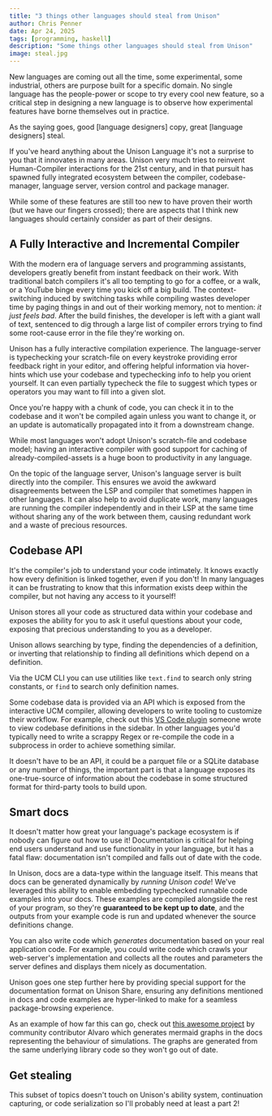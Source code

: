 ```yaml
---
title: "3 things other languages should steal from Unison"
author: Chris Penner
date: Apr 24, 2025
tags: [programming, haskell]
description: "Some things other languages should steal from Unison"
image: steal.jpg
---
```


New languages are coming out all the time, some experimental, some industrial, others are purpose built for a specific domain.
No single language has the people-power or scope to try every cool new feature, so
a critical step in designing a new language is to observe how experimental features 
have borne themselves out in practice.

As the saying goes, good \[language designers\] copy, great \[language designers\] steal.

If you've heard anything about the Unison Language it's not a surprise to you that it innovates in many areas.
Unison very much tries to reinvent Human-Compiler interactions for the 21st century, and in that pursuit 
has spawned fully integrated ecosystem between the compiler, codebase-manager, language server, version control and package manager.

While some of these features are still too new to have proven their worth (but we have our fingers crossed);
there are aspects that I think new languages should certainly consider as part of their designs.

## A Fully Interactive and Incremental Compiler

With the modern era of language servers and programming assistants, developers
greatly benefit from instant feedback on their work. 
With traditional batch compilers it's all too tempting to go for a coffee, or a 
walk, or a YouTube binge every time you kick off a big build. The context-switching induced by switching tasks while compiling
wastes developer time by paging things in and out of their working memory, not to mention: _it just feels bad_. 
After the build finishes, the developer is left with a giant wall of text, sentenced
to dig through a large list of compiler errors trying to find some 
root-cause error in the file they're working on.

Unison has a fully interactive compilation experience. The language-server is typechecking your scratch-file on every keystroke
providing error feedback right in your editor, and offering helpful information 
via hover-hints which use your codebase and typechecking info to help you orient yourself. 
It can even partially typecheck the file to suggest which types or operators you may want to fill into a given slot.

Once you're happy with a chunk of code, you can check it in to the codebase and it won't be compiled again unless
you want to change it, or an update is automatically propagated into it from a downstream change.

While most languages won't adopt Unison's scratch-file and codebase model;
having an interactive compiler with good support for 
caching of already-compiled-assets is a huge boon to productivity in any language.

On the topic of the language server, Unison's language server is built directly into the compiler. 
This ensures we avoid the awkward disagreements between the LSP and compiler that sometimes happen in other languages.
It can also help to avoid duplicate work, many languages are running the compiler independently and in their LSP at the same time 
without sharing any of the work between them, causing redundant work and a waste of precious resources.

## Codebase API

It's the compiler's job to understand your code intimately. It knows exactly how every
definition is linked together, even if you don't!
In many languages it can be frustrating to know that this information exists deep within the compiler,
but not having any access to it yourself!

Unison stores all your code as structured data within your codebase and exposes
the ability for you to ask it useful questions about your code, exposing that precious understanding
to you as a developer.

Unison allows searching by type, finding the dependencies of a definition, or 
inverting that relationship to finding all definitions which depend on a definition. 

Via the UCM CLI you can use utilities like `text.find` to search only string constants, or `find` to search only definition names.

Some codebase data is provided via an API which is exposed from the interactive UCM compiler, allowing developers to write tooling to customize their workflow.
For example, check out this [VS Code plugin](https://marketplace.visualstudio.com/items?itemName=TomSherman.unison-ui) someone wrote to view codebase definitions in the sidebar. In other languages you'd typically need to write a scrappy Regex or re-compile the code in a subprocess in order to achieve something similar.

It doesn't have to be an API, it could be a parquet file or a SQLite database or any number of things, the important part is that a language exposes its one-true-source of information about the codebase in some structured format for third-party tools to build upon.

## Smart docs

It doesn't matter how great your language's package ecosystem is if nobody can 
figure out how to use it! Documentation is critical for helping end users understand
and use functionality in your language, but it has a fatal flaw: documentation isn't
compiled and falls out of date with the code.

In Unison, docs are a data-type within the language itself.
This means that docs can be generated dynamically by _running Unison code_! We've leveraged this ability
to enable embedding typechecked runnable code examples into your docs.
These examples are compiled alongside the rest of your program, so they're **guaranteed to be kept up to date**,
and the outputs from your example code is run and updated whenever the source definitions change.

You can also write code which _generates_ documentation based on your real application code.
For example, you could write code which crawls your web-server's implementation and collects all 
the routes and parameters the server defines and displays them nicely as documentation.

Unison goes one step further here by providing special support for the documentation format
on Unison Share, ensuring any definitions mentioned in docs and code examples are hyper-linked
to make for a seamless package-browsing experience.

As an example of how far this can go, check out [this awesome project](https://share.unison-lang.org/@alvaroc1/circuit2/code/main/latest/terms/README) by community contributor Alvaro which 
generates mermaid graphs in the docs representing the behaviour of simulations.
The graphs are generated from the same underlying library code so they won't go out of date.

## Get stealing

This subset of topics doesn't touch on Unison's ability system, continuation capturing, 
or code serialization so I'll probably need at least a part 2!
